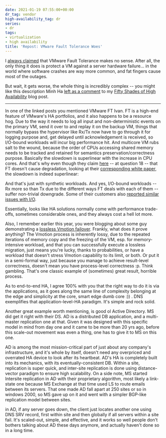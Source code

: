 ```yaml
---
date: 2021-01-19 07:55:00+00:00
dr_tag: vendor
high-availability_tag: dr
series:
- dr
tags:
- virtualization
- high availability
title: 'Repost: VMware Fault Tolerance Woes'
---
```

I [always claimed](/2011/08/high-availability-fallacies/) that VMware Fault Tolerance makes no sense. After all, the only thing it does is protect a VM against a server hardware failure... in the world where software crashes are way more common, and fat fingers cause most of the outages. 

But wait, it gets worse, the whole thing is incredibly complex -- you might like this description Minh Ha [left as a comment](/2020/12/50-shades-high-availability/#277) to my [Fifty Shades of High Availability](/2020/12/50-shades-high-availability/) blog post.
<!--more-->
---

In one of the linked posts you mentioned VMware FT Ivan. FT is a high-end feature of VMware's HA portfolios, and it also happens to be a resource hog. Due to the way it needs to log all input and non-deterministic events on the primary VM, send it over to and replay it on the backup VM, things that normally bypass the hypervisor like Rx/Tx now have to go through it for logging purpose and, get delayed until acknowledgement is received, so I/O-bound workloads will incur big performance hit. And multicore VM rubs salt to the wound, because the order of CPUs accessing shared memory needs to be tracked and retained for semantics preservation/correctness purpose. Basically the slowdown is superlinear with the increase in CPU cores. And that's why even though they claim [here](https://kb.vmware.com/s/article/1013428) -- at question 18 -- that FT doesn't cause degradation, looking at their [corresponding white paper](http://www.vmware.com/files/pdf/techpaper/VMware-vSphere6-FT-arch-perf.pdf), the slowdown is indeed superlinear:

And that's just with synthetic workloads. And yes, I/O-bound workloads -- Rx more so than Tx due to the different ways FT deals with each of them -- suffer non-trivial downgrade. Some of their customers also [reported similar issues with I/O](https://communities.vmware.com/t5/ESXi-Discussions/Fault-Tolerance-slow-network-performance/m-p/1770123).

Essentially, looks like HA solutions normally come with performance trade-offs, sometimes considerable ones, and they always cost a hell lot more.

Also, I remember earlier this year, you were blogging about some guy demonstrating a [lossless Vmotion failover](/2020/03/the-myth-of-lossless-vmotion/). Frankly, what does it prove anything? The Vmotion process is inherently lossy, due to the repeated iterations of memory copy and the freezing of the VM, esp. for memory-intensive workload, and that you can successfully execute a lossless migration, just means you're lucky, thanks to probabilities, or have a workload that doesn't stress Vmotion capability to its limit, or both. Or put it in a semi-formal way, just because you manage to achieve result-level correctness, doesn't mean you have process-level correctness :p. Think gambling. That's one classic example of (sometimes) great result, horrible process.

As to end-to-end HA, I agree 100% with you that the right way to do it is via the applications, as it goes along the same line of complexity belonging at the edge and simplicity at the core, smart edge dumb core :)) . DNS exemplifies that application-level-HA paradigm. It's simple and rock solid.

Another great example worth mentioning, is good ol Active Directory. MS did get it right with their DS. AD is a distributed DB application, and a multi-master replication one at that. Given it was designed with this specific model in mind from day one and it came to be more than 20 yrs ago, before this scale-out movement was even a thing, one has to give it to MS on this one.

AD is among the most mission-critical part of just about any company's infrastructure, and it's whole by itself, doesn't need any overpriced and overrated HA device to look after its heartbeat. AD's HA is completely built into its mechanics, with its eventually-consistent DB. Within a site, replication is super quick, and inter-site replication is done using distance-vector paradigm to ensure high scalability. On a side note, MS started Intersite replication in AD with their proprietary algorithm, most likely a link-state one because MS Exchange at that time used LS to route emails between its servers. That one made AD fall apart at 250 sites or so in windows 2000, so MS gave up on it and went with a simpler BGP-like replication model between sites.

in AD, if any server goes down, the client just locates another one using DNS SRV record, first within site and then globally if all servers within a site fail. It's scaled-out, simple, and effective, and it works so well people don't bothers talking about AD these days anymore, and actually haven't done so in a long time.
